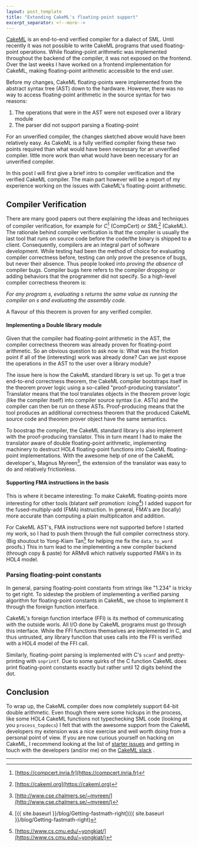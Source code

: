 ```yaml
---
layout: post_template
title: "Extending CakeML's floating-point support"
excerpt_separator: <!--more-->
---
```


[CakeML](https://cakeml.org) is an end-to-end verified compiler for a dialect of
SML.
Until recently it was not possible to write CakeML programs that used
floating-point operations.
While floating-point arithmetic was implemented throughout the backend of the
compiler, it was not exposed on the frontend.
Over the last weeks I have worked on a frontend implementation for
CakeML, making floating-point arithmetic accessible to the end user.
<!--more-->

Before my changes, CakeML floating-points were implemented from the abstract
syntax tree (AST) down to the hardware.
However, there was no way to access floating-point arithmetic in the source
syntax for two reasons:

1. The operations that were in the AST were not exposed over a library module
2. The parser did not support parsing a floating-point

For an unverified compiler, the changes sketched above would have been
relatively easy.
As CakeML is a fully verified compiler fixing these two points required  than what would have been necessary for an unverified compiler.
little more work than what would have been necessary for an unverified compiler.

In this post I will first give a brief intro to compiler verification and the
verified CakeML compiler.
The main part however will be a report of my experience working on the issues
with CakeML's floating-point arithmetic.

## Compiler Verification

There are many good papers out there explaining the ideas and techniques of
compiler verification, for example for *C*[^1] (CompCert) or *SML*[^2] (CakeML).
The rationale behind compiler verification is that the compiler is
usually the last tool that runs on source code before the code/the binary is
shipped to a client.
Consequently, compilers are an integral part of software development.
While testing had been the method of choice for evaluating compiler correctness
before, testing can only prove the presence of bugs, but never their absence.
Thus people looked into *proving the absence* of compiler bugs.
Compiler bugs here refers to the compiler dropping or adding behaviors that the
programmer did not specify.
So a high-level compiler correctness theorem is:

<p class="center-align">
<em>
For any program s, evaluating s returns the same value as running the
compiler on s and evaluating the assembly code.
</em>
</p>

A flavour of this theorem is proven for any verified compiler.

#### Implementing a Double library module

Given that the compiler had floating-point arithmetic in the AST, the compiler
correctness theorem was already proven for floating-point arithmetic.
So an obvious question to ask now is: What was the friction point if all of
the (interesting) work was already done? Can we just expose the operations in
the AST to the user over a library module?

The issue here is how the CakeML standard library is set up.
To get a true end-to-end correctness theorem, the CakeML compiler bootstraps
itself in the theorem prover logic using a so-called
"proof-producing translator".
Translator means that the tool translates objects in the theorem prover logic
(like the compiler itself) into compiler source syntax (i.e. ASTs) and the
compiler can then be run on these ASTs.
Proof-producing means that the tool produces an additional correctness theorem
that the produced CakeML source code and theorem prover object have the same
semantics.

To boostrap the compiler, the CakeML standard library is also implement with
the proof-producing translator.
This in turn meant I had to make the translator aware of double floating-point
arithmetic, implementing machinery to destruct HOL4 floating-point functions
into CakeML floating-point implementations.
With the awesome help of one of the CakeML developer's, Magnus Myreen[^3], the
extension of the translator was easy to do and relatively frictionless.

#### Supporting FMA instructions in the basis

This is where it became interesting: To make CakeML floating-points more
interesting for other tools (blatant self promotion: *Icing*[^4]) I added
support for the fused-multiply-add (FMA) instruction.
In general, FMA's are (locally) more accurate than computing a plain
multiplicaiton and addition.

For CakeML AST's, FMA instructions were not supported before I started my work,
so I had to push them through the full compiler correctness story. (Big shoutout
to Yong-Kiam Tan[^5] for helping me fix the `data_to_word` proofs.)
This in turn lead to me implementing a new compiler backend (through copy & paste)
for ARMv8 which natively supported FMA's in its HOL4 model.

### Parsing floating-point constants

In general, parsing floating-point constants from strings like "1.234" is tricky
to get right.
To sidestep the problem of implementing a verified parsing algorithm for
floating-point constants in CakeML, we chose to implement it through the
foreign function interface.

CakeML's foreign function interface (FFI) is its method of communicating with the
outside worls.
All I/O done by CakeML programs must go through this interface.
While the FFI functions themselves are implemented in C, and thus untrusted,
any library function that uses calls into the FFI is verified with a HOL4 model
of the FFI call.

Similarly, floating-point parsing is implemented with C's `scanf` and
pretty-printing with `snprintf`.
Due to some quirks of the C function CakeML does print floating-point
constants exactly but rather until 12 digits behind the dot.

## Conclusion

To wrap up, the CakeML compiler does now completely support 64-bit double
arithmetic.
Even though there were some hickups in the process, like some HOL4 CakeML
functions not typechecking SML code (looking at you `process_topdecs`)
I felt that with the awesome support from the CakeML developers
my extension was a nice exercise and well worth doing from a personal
point of view.
If you are now curious yourself on hacking on CakeML, I recommend looking at
the list of [starter issues](https://github.com/CakeML/cakeml/issues?q=is%3Aissue+is%3Aopen+label%3A%22good+first+issue%22)
and getting in touch with the developers (and/or me) on the [CakeML slack](https://cakeml.slack.com/join/shared_invite/MjM1NjEyODgxODkzLTE1MDQzNjgwMTUtYjI4YTdlM2VmMQ)
.

---

[^1]: [https://compcert.inria.fr](https://compcert.inria.fr)

[^2]: [https://cakeml.org](https://cakeml.org)

[^3]: [http://www.cse.chalmers.se/~myreen/](http://www.cse.chalmers.se/~myreen/)

[^4]: [{{ site.baseurl }}/blog/Getting-fastmath-right]({{ site.baseurl }}/blog/Getting-fastmath-right)

[^5]: [https://www.cs.cmu.edu/~yongkiat/](https://www.cs.cmu.edu/~yongkiat/)